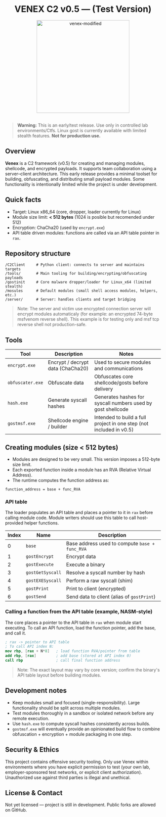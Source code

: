 <h1 align="center"> VENEX C2 v0.5 — (Test Version) </h1>

<div align="center"> <img width="300" height="300" alt="venex-modified" src="https://github.com/user-attachments/assets/be2ec9ea-fac7-4896-896b-b75fcb38ce31" /> </div>
<br>

> **Warning:** This is an early/test release. Use only in controlled lab environments/Ctfs. Linux gost is currently available with limited stealth features. **Not for production use.**

## Overview

**Venex** is a C2 framework (v0.5) for creating and managing modules, shellcode, and encrypted payloads. It supports team collaboration using a server–client architecture. This early release provides a minimal toolset for building, obfuscating, and distributing small payload modules. Some functionality is intentionally limited while the project is under development.

## Quick facts

* Target: Linux x86_64 (core, dropper, loader currently for Linux)
* Module size limit: **< 512 bytes** (1024 is posible but recomended under 512)
* Encryption: ChaCha20 (used by `encrypt.exe`)
* API table driven modules: functions are called via an API table pointer in `rax`.

## Repository structure

```
/C2Client     # Python client: connects to server and maintains targets
/tools/       # Main tooling for building/encrypting/obfuscating payloads
/gostinit     # Core malware dropper/loader for Linux_x64 (limited stealth)
/mosules      # Default modules (small shell access modules, helpers, etc.)
/server/      # Server: handles clients and target bridging
```

> Note: The server and victim use encrypted connection server will encrypt modules automaticaly (for example: an encrypted 74-byte msfvenom reverse shell). This example is for testing only and msf tcp reverse shell not production-safe.

## Tools

| Tool             | Description                       | Notes                                                               |
| ---------------- | --------------------------------- | ------------------------------------------------------------------- |
| `encrypt.exe`    | Encrypt / decrypt data (ChaCha20) | Used to secure modules and communications                           |
| `obfuscater.exe` | Obfuscate data                    | Obfuscates core shellcode/gosts before delivery                     |
| `hash.exe`       | Generate syscall hashes           | Generates hashes for syscall numbers used by gost shellcode         |
| `gostmsf.exe`    | Shellcode engine / builder        | Intended to build a full project in one step (not included in v0.5) |

## Creating modules (size < 512 bytes)

* Modules are designed to be very small. This version imposes a 512-byte size limit.
* Each exported function inside a module has an RVA (Relative Virtual Address).
* The runtime computes the function address as:

```
function_address = base + func_RVA
```

### API table

The loader populates an API table and places a pointer to it in `rax` before calling module code. Module writers should use this table to call host-provided helper functions.

| Index | Name             | Description                                    |
| ----- | ---------------- | ---------------------------------------------- |
| 0     | `base`           | Base address used to compute `base + func_RVA` |
| 1     | `gostEncrypt`    | Encrypt data                                   |
| 2     | `gostExecute`    | Execute a binary                               |
| 3     | `gostGetSyscall` | Resolve a syscall number by hash               |
| 4     | `gostEXESyscall` | Perform a raw syscall (shim)                   |
| 5     | `gostPrint`      | Print to client (encrypted)                    |
| 6     | `gostSend`       | Send data to client (alias of `gostPrint`)     |

### Calling a function from the API table (example, NASM-style)

The core places a pointer to the API table in `rax` when module start executing. To call an API function, load the function pointer, add the base, and call it.

```nasm
; rax -> pointer to API table
; To call API index N:
mov rbp, [rax + N*8]   ; load function RVA/pointer from table
add rbp, [rax]         ; add base (stored at API index 0)
call rbp               ; call final function address
```

> Note: The exact layout may vary by core version; confirm the binary's API table layout before building modules.

## Development notes

* Keep modules small and focused (single-responsibility). Large functionality should be split across multiple modules.
* Test modules thoroughly in a sandbox or isolated network before any remote execution.
* Use `hash.exe` to compute syscall hashes consistently across builds.
* `gostmsf.exe` will eventually provide an opinionated build flow to combine obfuscation + encryption + module packaging in one step.

## Security & Ethics

This project contains offensive security tooling. Only use Venex within environments where you have explicit permission to test (your own lab, employer-sponsored test networks, or explicit client authorization). Unauthorized use against third parties is illegal and unethical.

<!-- ## Contributing

If you want to contribute:

1. Fork the repo.
2. Create a feature branch.
3. Submit a pull request with a clear description and tests (where applicable).

Please avoid submitting payloads or tooling that would enable uncontrolled distribution or abuse. -->

<!-- ## Roadmap (short)

* Improve Linux loader stealth and reliability
* Add Windows gost support (planned)
* Complete `gostmsf.exe` integration for streamlined builds
* Add automated testing for module boundaries and API compatibility -->

## License & Contact

Not yet licensed — project is still in development. Public forks are allowed on GitHub.


